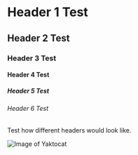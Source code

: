 # Header 1 Test
## Header 2 Test
### Header 3 Test
#### Header 4 Test
##### Header 5 Test
###### Header 6 Test
Test how different headers would look like.

![Image of Yaktocat](https://octodex.github.com/images/yaktocat.png)
